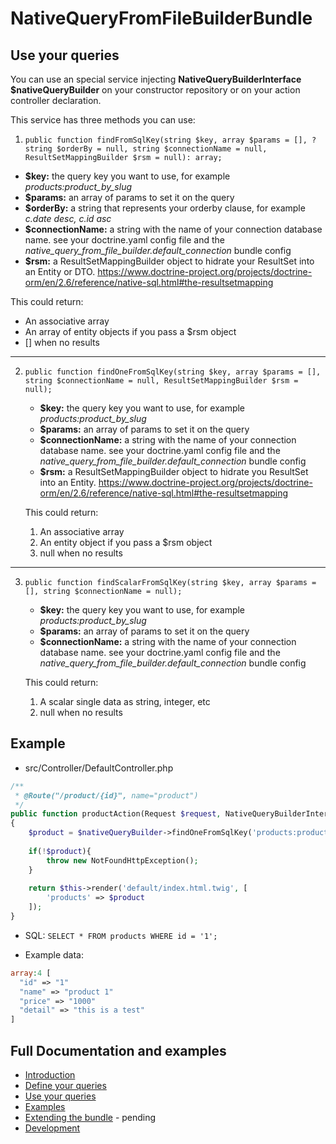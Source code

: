 NativeQueryFromFileBuilderBundle
================================

Use your queries
----------------

You can use an special service injecting **NativeQueryBuilderInterface $nativeQueryBuilder** 
on your constructor repository or on your action controller declaration.

This service has three methods you can use:

1. `public function findFromSqlKey(string $key, array $params = [], ?string $orderBy = null, string $connectionName = null, ResultSetMappingBuilder $rsm = null): array;`

  - **$key:** the query key you want to use, for example *products:product_by_slug*
  - **$params:** an array of params to set it on the query
  - **$orderBy:** a string that represents your orderby clause, for example *c.date desc, c.id asc*
  - **$connectionName:** a string with the name of your connection database name. see your doctrine.yaml config file and the *native_query_from_file_builder.default_connection* bundle config 
  - **$rsm:** a ResultSetMappingBuilder object to hidrate your ResultSet into an Entity or DTO. https://www.doctrine-project.org/projects/doctrine-orm/en/2.6/reference/native-sql.html#the-resultsetmapping

  This could return:

  - An associative array
  - An array of entity objects if you pass a $rsm object
  - [] when no results

---

2. `public function findOneFromSqlKey(string $key, array $params = [], string $connectionName = null, ResultSetMappingBuilder $rsm = null);`

      - **$key:** the query key you want to use, for example *products:product_by_slug*
      - **$params:** an array of params to set it on the query
      - **$connectionName:** a string with the name of your connection database name. see your doctrine.yaml config file and the *native_query_from_file_builder.default_connection* bundle config
      - **$rsm:** a ResultSetMappingBuilder object to hidrate you ResultSet into an Entity. https://www.doctrine-project.org/projects/doctrine-orm/en/2.6/reference/native-sql.html#the-resultsetmapping

      This could return:

      1. An associative array 
      2. An entity object if you pass a $rsm object
      3. null when no results

---

3. `public function findScalarFromSqlKey(string $key, array $params = [], string $connectionName = null);`

   - **$key:** the query key you want to use, for example *products:product_by_slug*
   - **$params:** an array of params to set it on the query
   - **$connectionName:** a string with the name of your connection database name. see your doctrine.yaml config file and the *native_query_from_file_builder.default_connection* bundle config

   This could return:

   1. A scalar single data as string, integer, etc
   2. null when no results

## Example

- src/Controller/DefaultController.php

```php
/**
 * @Route("/product/{id}", name="product")
 */
public function productAction(Request $request, NativeQueryBuilderInterface $nativeQueryBuilder, $id)
{
    $product = $nativeQueryBuilder->findOneFromSqlKey('products:product_by_slug', ['id' => $id]);
    
    if(!$product){
        throw new NotFoundHttpException();
    }
    
    return $this->render('default/index.html.twig', [
        'products' => $product
    ]);
}
```

- SQL: `SELECT * FROM products WHERE id = '1';`

- Example data:

```php
array:4 [
  "id" => "1"
  "name" => "product 1"
  "price" => "1000"
  "detail" => "this is a test"
]
```
Full Documentation and examples
-------------------------------

- [Introduction](/micayael/native-query-from-file-builder-bundle/blob/master/README.md)
- [Define your queries](/micayael/native-query-from-file-builder-bundle/blob/master/doc/defining_queries.md)
- [Use your queries](/micayael/native-query-from-file-builder-bundle/blob/master/doc/using_queries.md)
- [Examples](/micayael/native-query-from-file-builder-bundle/blob/master/doc/examples.md)
- [Extending the bundle](/micayael/native-query-from-file-builder-bundle/blob/master/doc/using_queries.md) - pending
- [Development](/micayael/native-query-from-file-builder-bundle/blob/master/doc/development.md)
